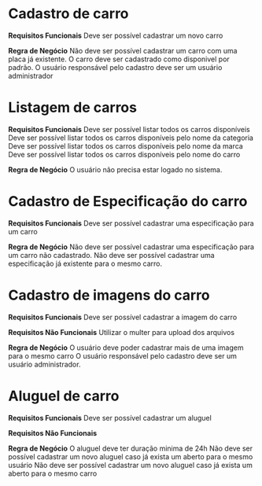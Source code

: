 # Cadastro de carro

**Requisitos Funcionais**
Deve ser possível cadastrar um novo carro

**Regra de Negócio**
Não deve ser possível cadastrar um carro com uma placa já existente.
O carro deve ser cadastrado como disponivel por padrão.
O usuário responsável pelo cadastro deve ser um usuário administrador

# Listagem de carros
**Requisitos Funcionais**
Deve ser possível listar todos os carros disponíveis
Deve ser possível listar todos os carros disponíveis pelo nome da categoria
Deve ser possível listar todos os carros disponíveis pelo nome da marca
Deve ser possível listar todos os carros disponíveis pelo nome do carro

**Regra de Negócio**
O usuário não precisa estar logado no sistema.

# Cadastro de Especificação do carro

**Requisitos Funcionais**
Deve ser possível cadastrar uma especificação para um carro

**Regra de Negócio**
Não deve ser possível cadastrar uma especificação para um carro não cadastrado.
Não deve ser possível cadastrar uma especificação já existente para o mesmo carro.

# Cadastro de imagens do carro

**Requisitos Funcionais**
Deve ser possível cadastrar a imagem do carro

**Requisitos Não Funcionais**
Utilizar o multer para upload dos arquivos

**Regra de Negócio**
O usuário deve poder cadastrar mais de uma imagem para o mesmo carro
O usuário responsável pelo cadastro deve ser um usuário administrador.

# Aluguel de carro

**Requisitos Funcionais**
Deve ser possível cadastrar um aluguel

**Requisitos Não Funcionais**

**Regra de Negócio**
O aluguel deve ter duração minima de 24h
Não deve ser possível cadastrar um novo aluguel caso já exista um aberto para o mesmo usuário
Não deve ser possível cadastrar um novo aluguel caso já exista um aberto para o mesmo carro


